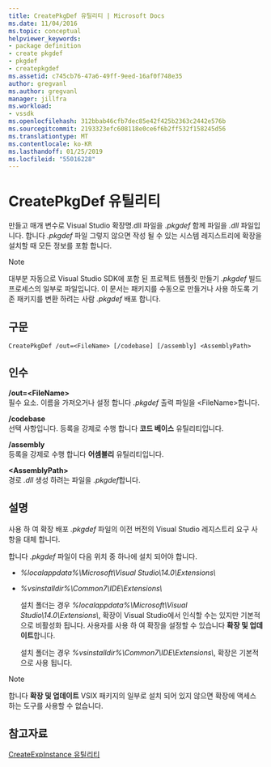 ```yaml
---
title: CreatePkgDef 유틸리티 | Microsoft Docs
ms.date: 11/04/2016
ms.topic: conceptual
helpviewer_keywords:
- package definition
- create pkgdef
- pkgdef
- createpkgdef
ms.assetid: c745cb76-47a6-49ff-9eed-16af0f748e35
author: gregvanl
ms.author: gregvanl
manager: jillfra
ms.workload:
- vssdk
ms.openlocfilehash: 312bbab46cfb7dec85e42f425b2363c2442e576b
ms.sourcegitcommit: 2193323efc608118e0ce6f6b2ff532f158245d56
ms.translationtype: MT
ms.contentlocale: ko-KR
ms.lasthandoff: 01/25/2019
ms.locfileid: "55016228"
---
```

# <a name="createpkgdef-utility"></a>CreatePkgDef 유틸리티
만들고 매개 변수로 Visual Studio 확장명.dll 파일을 *.pkgdef* 함께 파일을 *.dll* 파일입니다. 합니다 *.pkgdef* 파일 그렇지 않으면 작성 될 수 있는 시스템 레지스트리에 확장을 설치할 때 모든 정보를 포함 합니다.  
  
> [!NOTE]
>  대부분 자동으로 Visual Studio SDK에 포함 된 프로젝트 템플릿 만들기 *.pkgdef* 빌드 프로세스의 일부로 파일입니다. 이 문서는 패키지를 수동으로 만들거나 사용 하도록 기존 패키지를 변환 하려는 사람 *.pkgdef* 배포 합니다.  
  
## <a name="syntax"></a>구문  
  
```  
CreatePkgDef /out=<FileName> [/codebase] [/assembly] <AssemblyPath>  
```  
  
## <a name="arguments"></a>인수  
 **/out=&lt;FileName&gt;**  
 필수 요소. 이름을 가져오거나 설정 합니다 *.pkgdef* 출력 파일을 &lt;FileName&gt;합니다.  
  
 **/codebase**  
 선택 사항입니다. 등록을 강제로 수행 합니다 **코드 베이스** 유틸리티입니다.  
  
 **/assembly**  
 등록을 강제로 수행 합니다 **어셈블리** 유틸리티입니다.  
  
 **&lt;AssemblyPath&gt;**  
 경로 *.dll* 생성 하려는 파일을 *.pkgdef*합니다.  
  
## <a name="remarks"></a>설명  
 사용 하 여 확장 배포 *.pkgdef* 파일의 이전 버전의 Visual Studio 레지스트리 요구 사항을 대체 합니다.  
  
 합니다 *.pkgdef* 파일이 다음 위치 중 하나에 설치 되어야 합니다. 

- *%localappdata%\Microsoft\Visual Studio\14.0\Extensions\\* 
 
- *%vsinstalldir%\Common7\IDE\Extensions\\*
    
  설치 폴더는 경우 *%localappdata%\Microsoft\Visual Studio\14.0\Extensions\\*, 확장이 Visual Studio에서 인식할 수는 있지만 기본적으로 비활성화 됩니다. 사용자를 사용 하 여 확장을 설정할 수 있습니다 **확장 및 업데이트**합니다. 
   
  설치 폴더는 경우 *%vsinstalldir%\Common7\IDE\Extensions\\*, 확장은 기본적으로 사용 됩니다.  
  
> [!NOTE]
>  합니다 **확장 및 업데이트** VSIX 패키지의 일부로 설치 되어 있지 않으면 확장에 액세스 하는 도구를 사용할 수 없습니다.  
  
## <a name="see-also"></a>참고자료  
 [CreateExpInstance 유틸리티](../../extensibility/internals/createexpinstance-utility.md)